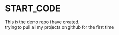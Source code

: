 # START_CODE
This is the demo repo i have created.
<br>
trying to pull all my projects on github for the first time
